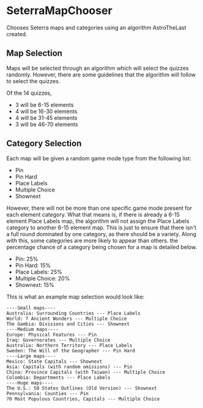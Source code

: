 # SeterraMapChooser
Chooses Seterra maps and categories using an algorithm AstroTheLast created.

## Map Selection

Maps will be selected through an algorithm which will select the quizzes randomly. However, there are some guidelines that the algorithm will follow to select the quizzes.

Of the 14 quizzes,

- 3 will be 6-15 elements
- 4 will be 16-30 elements
- 4 will be 31-45 elements
- 3 will be 46-70 elements

## Category Selection

Each map will be given a random game mode type from the following list: 

- Pin
- Pin Hard
- Place Labels
- Multiple Choice
- Shownext

However, there will not be more than one specific game mode present for each element category. What that means is, if there is already a 6-15 element Place Labels map, the algorithm will not assign the Place Labels category to another 6-15 element map. This is just to ensure that there isn't a full round dominated by one category, as there should be a variety. Along with this, some categories are more likely to appear than others. the percentage chance of a category being chosen for a map is detailed below.

- Pin: 25%
- Pin Hard: 15%
- Place Labels: 25%
- Multiple Choice: 20%
- Shownext: 15%

This is what an example map selection would look like:

```
----Small maps----
Australia: Surrounding Countries --- Place Labels
World: 7 Ancient Wonders --- Multiple Choice
The Gambia: Divisions and Cities --- Shownext
----Medium maps----
Europe: Physical Features --- Pin
Iraq: Governorates --- Multiple Choice
Australia: Northern Territory --- Place Labels
Sweden: The Will of the Geographer --- Pin Hard
----Large maps----
Mexico: State Capitals --- Shownext
Asia: Capitals (with random omissions) --- Pin
China: Province Capitals (with Taiwan) --- Multiple Choice
Colombia: Departments --- Place Labels
----Huge maps----
The U.S.: 50 States Outlines (Old Version) --- Shownext
Pennsylvania: Counties --- Pin
70 Most Populous Countries, Capitals --- Multiple Choice
```
